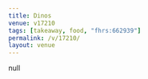```yaml
---
title: Dinos
venue: v17210
tags: [takeaway, food, "fhrs:662939"]
permalink: /v/17210/
layout: venue
---
```

null